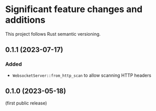 # Significant feature changes and additions

This project follows Rust semantic versioning.

<!-- see keepachangelog.com for format ideas -->

## 0.1.1 (2023-07-17)

### Added

- `WebsocketServer::from_http_scan` to allow scanning HTTP headers


## 0.1.0 (2023-05-18)

(first public release)


<!-- Local Variables: -->
<!-- mode: markdown -->
<!-- End: -->
